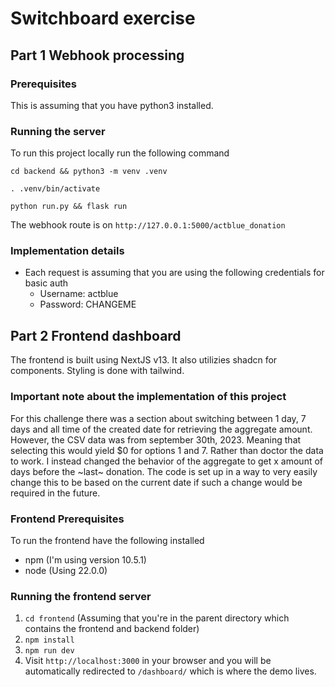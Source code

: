 # Switchboard exercise

## Part 1 Webhook processing

### Prerequisites

This is assuming that you have python3 installed.

### Running the server

To run this project locally run the following command

`cd backend && python3 -m venv .venv`  

`. .venv/bin/activate`  

`python run.py && flask run`  


The webhook route is on `http://127.0.0.1:5000/actblue_donation`

### Implementation details

- Each request is assuming that you are using the following credentials for basic auth
  - Username: actblue
  - Password: CHANGEME
  
## Part 2 Frontend dashboard

The frontend is built using NextJS v13. It also utilizies shadcn for components. Styling is done with tailwind.

### Important note about the implementation of this project

For this challenge there was a section about switching between 1 day, 7 days and all time of the created date for retrieving the aggregate amount. However, the CSV data was from september 30th, 2023. Meaning that selecting this would yield $0 for options 1 and 7. Rather than doctor the data to work. I instead changed the behavior of the aggregate to get x amount of days before the ~last~ donation. The code is set up in a way to very easily change this to be based on the current date if such a change would be required in the future.

### Frontend Prerequisites

To run the frontend have the following installed

- npm (I'm using version 10.5.1)
- node (Using 22.0.0)

### Running the frontend server

1. `cd frontend` (Assuming that you're in the parent directory which contains the frontend and backend folder)
1. `npm install`
1. `npm run dev`
1. Visit `http://localhost:3000` in your browser and you will be automatically redirected to `/dashboard/` which is where the demo lives.
